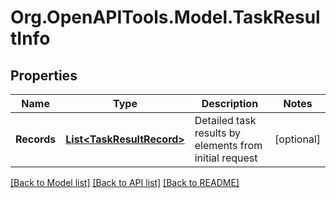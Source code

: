 
# Org.OpenAPITools.Model.TaskResultInfo

## Properties

Name | Type | Description | Notes
------------ | ------------- | ------------- | -------------
**Records** | [**List&lt;TaskResultRecord&gt;**](TaskResultRecord.md) | Detailed task results by elements from initial request | [optional] 

[[Back to Model list]](../README.md#documentation-for-models)
[[Back to API list]](../README.md#documentation-for-api-endpoints)
[[Back to README]](../README.md)

